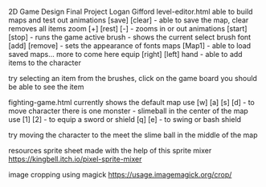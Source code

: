 2D Game Design Final Project
Logan Gifford
level-editor.html
able to build maps and test out animations [save] [clear] - able to save the map, clear removes all items zoom [+] [rest] [-] - zooms in or out animations [start] [stop] - runs the game active brush - shows the current select brush font [add] [remove] - sets the appearance of fonts maps [Map1] - able to load saved maps... more to come here equip [right] [left] hand - able to add items to the character

try selecting an item from the brushes, click on the game board you should be able to see the item

fighting-game.html
currently shows the default map use [w] [a] [s] [d] - to move character there is one monster - slimeball in the center of the map use [1] [2] - to equip a sword or shield [q] [e] - to swing or bash shield

try moving the character to the meet the slime ball in the middle of the map

resources
sprite sheet made with the help of this sprite mixer https://kingbell.itch.io/pixel-sprite-mixer

image cropping using magick https://usage.imagemagick.org/crop/
